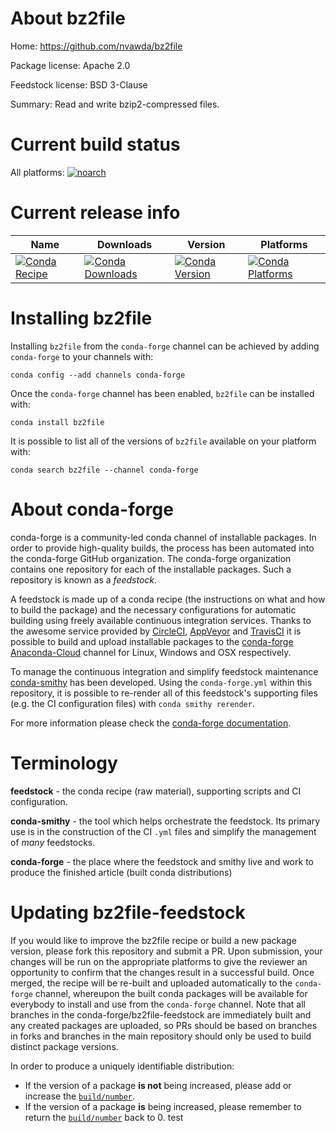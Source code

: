 About bz2file
=============

Home: https://github.com/nvawda/bz2file

Package license: Apache 2.0

Feedstock license: BSD 3-Clause

Summary: Read and write bzip2-compressed files.



Current build status
====================

All platforms:
[![noarch](https://img.shields.io/circleci/project/github/conda-forge/bz2file-feedstock/master.svg?label=noarch)](https://circleci.com/gh/conda-forge/bz2file-feedstock)

Current release info
====================

| Name | Downloads | Version | Platforms |
| --- | --- | --- | --- |
| [![Conda Recipe](https://img.shields.io/badge/recipe-bz2file-green.svg)](https://anaconda.org/conda-forge/bz2file) | [![Conda Downloads](https://img.shields.io/conda/dn/conda-forge/bz2file.svg)](https://anaconda.org/conda-forge/bz2file) | [![Conda Version](https://img.shields.io/conda/vn/conda-forge/bz2file.svg)](https://anaconda.org/conda-forge/bz2file) | [![Conda Platforms](https://img.shields.io/conda/pn/conda-forge/bz2file.svg)](https://anaconda.org/conda-forge/bz2file) |

Installing bz2file
==================

Installing `bz2file` from the `conda-forge` channel can be achieved by adding `conda-forge` to your channels with:

```
conda config --add channels conda-forge
```

Once the `conda-forge` channel has been enabled, `bz2file` can be installed with:

```
conda install bz2file
```

It is possible to list all of the versions of `bz2file` available on your platform with:

```
conda search bz2file --channel conda-forge
```


About conda-forge
=================

conda-forge is a community-led conda channel of installable packages.
In order to provide high-quality builds, the process has been automated into the
conda-forge GitHub organization. The conda-forge organization contains one repository
for each of the installable packages. Such a repository is known as a *feedstock*.

A feedstock is made up of a conda recipe (the instructions on what and how to build
the package) and the necessary configurations for automatic building using freely
available continuous integration services. Thanks to the awesome service provided by
[CircleCI](https://circleci.com/), [AppVeyor](https://www.appveyor.com/)
and [TravisCI](https://travis-ci.org/) it is possible to build and upload installable
packages to the [conda-forge](https://anaconda.org/conda-forge)
[Anaconda-Cloud](https://anaconda.org/) channel for Linux, Windows and OSX respectively.

To manage the continuous integration and simplify feedstock maintenance
[conda-smithy](https://github.com/conda-forge/conda-smithy) has been developed.
Using the ``conda-forge.yml`` within this repository, it is possible to re-render all of
this feedstock's supporting files (e.g. the CI configuration files) with ``conda smithy rerender``.

For more information please check the [conda-forge documentation](https://conda-forge.org/docs/).

Terminology
===========

**feedstock** - the conda recipe (raw material), supporting scripts and CI configuration.

**conda-smithy** - the tool which helps orchestrate the feedstock.
                   Its primary use is in the construction of the CI ``.yml`` files
                   and simplify the management of *many* feedstocks.

**conda-forge** - the place where the feedstock and smithy live and work to
                  produce the finished article (built conda distributions)


Updating bz2file-feedstock
==========================

If you would like to improve the bz2file recipe or build a new
package version, please fork this repository and submit a PR. Upon submission,
your changes will be run on the appropriate platforms to give the reviewer an
opportunity to confirm that the changes result in a successful build. Once
merged, the recipe will be re-built and uploaded automatically to the
`conda-forge` channel, whereupon the built conda packages will be available for
everybody to install and use from the `conda-forge` channel.
Note that all branches in the conda-forge/bz2file-feedstock are
immediately built and any created packages are uploaded, so PRs should be based
on branches in forks and branches in the main repository should only be used to
build distinct package versions.

In order to produce a uniquely identifiable distribution:
 * If the version of a package **is not** being increased, please add or increase
   the [``build/number``](https://conda.io/docs/user-guide/tasks/build-packages/define-metadata.html#build-number-and-string).
 * If the version of a package **is** being increased, please remember to return
   the [``build/number``](https://conda.io/docs/user-guide/tasks/build-packages/define-metadata.html#build-number-and-string)
   back to 0.
test
